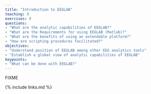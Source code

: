 ```yaml
---
title: "Introduction to EEGLAB"
teaching: 0
exercises: 0
questions:
- "What are the analytic capabilities of EEGLAB?"
- "What are the Requirements for using EEGLAB (Matlab)?"
- "What are the benefits of using an extendable platform?"
- "How are scripting procedures facilitated?"
objectives:
- "Understand position of EEGLAB among other EEG analytics tools"
- "Establish a global view of analytic capabilities of EEGLAB"
keypoints:
- "What can be done with EEGLAB?"
---
```

FIXME

{% include links.md %}


